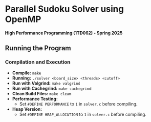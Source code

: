 # Parallel Sudoku Solver using OpenMP  
**High Performance Programming (1TD062) - Spring 2025**  

## Running the Program  

### Compilation and Execution  
- **Compile:** `make`  
- **Running:** `./solver <board_size> <threads> <cutoff>`
- **Run with Valgrind:** `make valgrind`  
- **Run with Cachegrind:** `make cachegrind`  
- **Clean Build Files:** `make clean`  
- **Performance Testing:**  
  - Set `#DEFINE PERFORMANCE` to `1` in `solver.c` before compiling.
- **Heap Version:**
  - Set `#DEFINE HEAP_ALLOCATION` to `1` in `solver.c` before compiling.